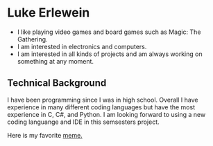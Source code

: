 # Luke Erlewein
- I like playing video games and board games such as Magic: The Gathering.
- I am interested in electronics and computers. 
- I am interested in all kinds of projects and am always working on something at any moment.
## Technical Background
I have been programming since I was in high school. Overall I have experience in many different coding languages but have the most experience in C, C#, and Python. I am looking forward to using a new coding languange and IDE in this semsesters project.

Here is my favorite [meme.](https://media.discordapp.net/attachments/488040048621781014/1320819925098692752/GfaS2VoWsAAROZU.png?ex=68238ee9&is=68223d69&hm=6b01f437b7b8aaf4af975b05289f3c0103ead6fcef5600101f8a698d0ee530d7&=&format=webp&quality=lossless&width=888&height=330)